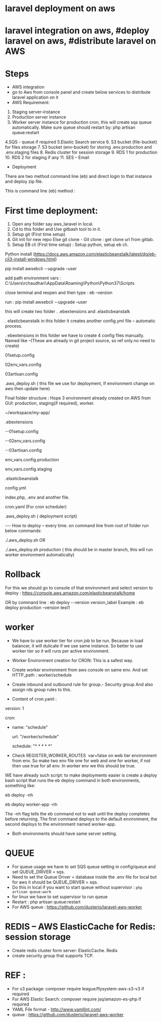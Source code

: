 # laravel deployment on aws
# laravel integration on aws, #deploy laravel on aws, #distribute laravel on AWS

# Steps 
- AWS integration 
- go to Aws from console panel and create below services to distribute laravel application on it
- AWS Requirement:
1. Staging server-instance
2. Production server instance
3. Worker server instance for production cron, this will create sqs queue automatically. Make sure queue should restart by: php artisan queue:restart

4.SQS - queue if required
5.Elastic Search service
6. S3 bucket (file-bucket) for files storage
7. S3 bucket (env-bucket) for storing  .env.production and .env.staging files
8. Redis cluster for session storage
9. RDS 1 for production
10. RDS 2 for staging if any
11. SES – Email

- Deployment

There are two method command line (eb) and direct login to that instance and deploy zip file.

This is command line (eb) method :


# First time deployment:

1. Open any folder say aws_laravel in local.
2. Cd to this folder and Use gitbash tool to in it.
3. Setup git  (First time setup)
4. Git init for new repo Else git clone -  Git clone : get clone url from gitlab.
5. Setup EB cli (First time setup) : Setup python, setup eb cli.

Python install (https://docs.aws.amazon.com/elasticbeanstalk/latest/dg/eb-cli3-install-windows.html)

pip install awsebcli --upgrade –user

add path environment vars : C:\Users\rchaudhari\AppData\Roaming\Python\Python37\Scripts

close terminal and reopen and then type : eb –version

run  : pip install awsebcli --upgrade –user

this will create two folder . .ebextensions and .elasticbeanstalk

. elasticbeanstalk in this folder it creates another config.yml file – automatic process.

. ebextensions in this folder we have to create 4 config files manually.  Named like –(These are already in git project source, so ref only.no need to create)

01setup.config

02env_vars.config

03artisan.config

.aws_deploy.sh ( this file we use for deployment, If environment change on aws then update here)

Final folder structure :
Hope 3 environment already created on AWS from GUI: production, staging(if required), worker.

~/workspace/my-app/

.ebextensions

--01setup.config

--02env_vars.config

--03artisan.config

env_vars.config.production

env_vars.config.staging

.elasticbeanstalk

config.yml

index.php, .env and another file.

cron.yaml (For cron scheduler)

.aws_deploy.sh ( deployment script)


--- How to deploy – every time.
on command line from root of folder run below commands:

./.aws_deploy.sh OR 

./.aws_deploy.sh production ( this should be in master branch, this will run worker environment automatically)

# Rollback

For this we should go to console of that environment and select version to deploy : https://console.aws.amazon.com/elasticbeanstalk/home

OR by command line  : eb deploy <environment> --version version_label
Example : eb deploy production –version test1

# worker
- We have to use worker tier for cron job to be run. Because in load balancer, it will dulicate if we use same instance. So better to use worker tier so it will runs per active environment.

- Worker Environment creation for CRON: This is a safest way.
 - Create worker environment from aws console on same env. And set HTTP_path : worker/schedule
- Create inbound and outbound rule for group.- Security group And also assign rds group rules to this.
- Content of cron.yaml : 

version: 1

cron:

- name: "schedule"

  url: "/worker/schedule"
  
  schedule: "* * * * *"

- Check REGISTER_WORKER_ROUTES  var=false on web tier environment from env. So make two env file one for web and one for worker, if not then use true for all env. In worker env we this should be true.

WE have already such script: to make deployments easier is create a deploy bash script that runs the eb deploy command in both environments, something like:

eb deploy -nh

eb deploy worker-app -nh

The -nh flag tells the eb command not to wait until the deploy completes before returning. The first command deploys to the default environment, the second deploys to the environment named worker-app. 
- Both environments should have same server setting.

# QUEUE
- For queue usage we have to set SQS queue setting in config/queue and set QUEUE_DRIVER = sqs. 
- Need to set the Queue Driver = database inside the .env file for local but for aws it should be QUEUE_DRIVER = sqs.
- Do this in local if you want to start queue without supervisor : `php artisan queue:work` 
- for linux we have to set supervisor to run queue 
- Restart : php artisan queue:restart
- For AWS queue : https://github.com/dusterio/laravel-aws-worker

# REDIS – AWS ElasticCache for Redis: session storage
- Create redis cluster form server: ElasticCache. Redis
- create security group that supports TCP.

# REF :
- For s3 package: composer require league/flysystem-aws-s3-v3 if required
- For AWS Elastic Search: composer require jsq/amazon-es-php if required
- YAML File format - http://www.yamllint.com/
- queue : https://github.com/dusterio/laravel-aws-worker




